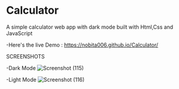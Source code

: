 # Calculator
A simple calculator web app with dark mode built with Html,Css and JavaScript 

-Here's the live Demo : https://nobita006.github.io/Calculator/


SCREENSHOTS

-Dark Mode
![Screenshot (115)](https://user-images.githubusercontent.com/110232335/228746943-d80813ca-f9c8-42ac-9f8d-f9b8a4338845.png)

-Light Mode
![Screenshot (116)](https://user-images.githubusercontent.com/110232335/228746988-28d33868-affd-4f07-b002-2392419d56df.png)


